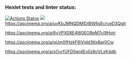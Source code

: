 ### Hexlet tests and linter status:
[![Actions Status](https://github.com/Dimamitosan/backend-project-44/workflows/hexlet-check/badge.svg)](https://github.com/Dimamitosan/backend-project-44/actions)
<a href="https://codeclimate.com/github/Dimamitosan/backend-project-44/maintainability"><img src="https://api.codeclimate.com/v1/badges/a35b12788459759fe5c5/maintainability" /></a>
https://asciinema.org/a/uvKbJMNQDMlDiBW6sEcrceD3Qgit 

https://asciinema.org/a/6yVPX08E4I60EOReM7cj9Hotr

https://asciinema.org/a/qUm0fHzkF8iVidd3tIx8ar0Cw

https://asciinema.org/a/sOvrfUFD5wi4Ex0z6cVLxK4db
